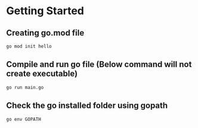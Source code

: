 # Getting Started

## Creating go.mod file

```
go mod init hello
```

## Compile and run go file (Below command will not create executable)
```
go run main.go
```

## Check the go installed folder using gopath
```
go env GOPATH
```


